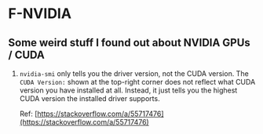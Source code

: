 # F-NVIDIA

## Some weird stuff I found out about NVIDIA GPUs / CUDA

1. `nvidia-smi` only tells you the driver version, not the CUDA version. The `CUDA Version:` shown at the top-right corner does not reflect what CUDA version you have installed at all. Instead, it just tells you the highest CUDA version the installed driver supports.

    Ref: [https://stackoverflow.com/a/55717476](https://stackoverflow.com/a/55717476)

